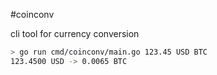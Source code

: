 #coinconv 

cli tool for currency conversion

```bash
> go run cmd/coinconv/main.go 123.45 USD BTC
123.4500 USD -> 0.0065 BTC
```
